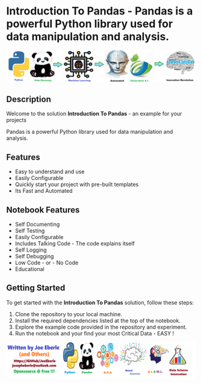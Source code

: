 
# Introduction To Pandas - Pandas is a powerful Python library used for data manipulation and analysis.

![Code Logo](code.png)
## Description

Welcome to the solution **Introduction To Pandas** - an example for your projects

Pandas is a powerful Python library used for data manipulation and analysis.
    
## Features
- Easy to understand and use  
- Easily Configurable 
- Quickly start your project with pre-built templates
- Its Fast and Automated
    
## Notebook Features
- Self Documenting 
- Self Testing 
- Easily Configurable
- Includes Talking Code - The code explains itself
- Self Logging 
- Self Debugging 
- Low Code - or - No Code
- Educational 
    
## Getting Started
To get started with the **Introduction To Pandas** solution, follow these steps:
1. Clone the repository to your local machine.
2. Install the required dependencies listed at the top of the notebook.
3. Explore the example code provided in the repository and experiment.
4. Run the notebook and your find your most Critical Data - EASY !
    
![Code Logo](developer.png)
    